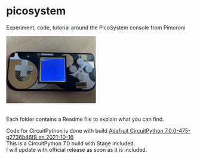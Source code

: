 # picosystem
Experiment, code, tutorial around the PicoSystem console from Pimoroni

<img src="images/picosystem.jpg" width="240"/>
<br/><br/>

Each folder contains a Readme file to explain what you can find.

Code for CircuitPython is done with build [Adafruit CircuitPython 7.0.0-475-g2736b46f8 on 2021-10-16](https://adafruit-circuit-python.s3.amazonaws.com/bin/pimoroni_picosystem/fr/adafruit-circuitpython-pimoroni_picosystem-fr-20211016-2736b46.uf2)<br/>
This is a CircuitPython 7.0 build with Stage included.<br/>
I will update with official release as soon as it is included.

